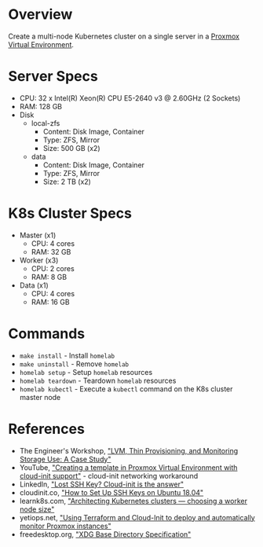 # Overview
Create a multi-node Kubernetes cluster on a single server in a [Proxmox Virtual Environment](https://www.proxmox.com).

# Server Specs
- CPU: 32 x Intel(R) Xeon(R) CPU E5-2640 v3 @ 2.60GHz (2 Sockets)
- RAM: 128 GB
- Disk 
  - local-zfs 
    - Content: Disk Image, Container
    - Type: ZFS, Mirror
    - Size: 500 GB (x2)
  - data
    - Content: Disk Image, Container
    - Type: ZFS, Mirror
    - Size: 2 TB (x2)

# K8s Cluster Specs
- Master (x1)
  - CPU: 4 cores
  - RAM: 32 GB
- Worker (x3)
  - CPU: 2 cores
  - RAM: 8 GB
- Data (x1)
  - CPU: 4 cores
  - RAM: 16 GB

# Commands
- `make install` - Install `homelab` 
- `make uninstall` - Remove `homelab` 
- `homelab setup` - Setup `homelab` resources
- `homelab teardown` - Teardown `homelab` resources
- `homelab kubectl` - Execute a `kubectl` command on the K8s cluster master node

# References
- The Engineer's Workshop, ["LVM, Thin Provisioning, and Monitoring Storage Use: A Case Study"](https://engineerworkshop.com/blog/lvm-thin-provisioning-and-monitoring-storage-use-a-case-study/)
- YouTube, ["Creating a template in Proxmox Virtual Environment with cloud-init support"](https://www.youtube.com/watch?v=8qwnXd1yRK4&ab_channel=LearnLinuxTV) - cloud-init networking workaround
- LinkedIn, ["Lost SSH Key? Cloud-init is the answer"](https://www.linkedin.com/pulse/lost-ssh-key-cloud-init-answer-himanshoo-wadhwa/)
- cloudinit.co, ["How to Set Up SSH Keys on Ubuntu 18.04"](https://cloudinit.co/how-to-set-up-ssh-keys-on-ubuntu-18-04/)
- learnk8s.com, ["Architecting Kubernetes clusters — choosing a worker node size"](https://learnk8s.io/kubernetes-node-size)
- yetiops.net, ["Using Terraform and Cloud-Init to deploy and automatically monitor Proxmox instances"](https://yetiops.net/posts/proxmox-terraform-cloudinit-saltstack-prometheus/#creating-a-template)
- freedesktop.org, ["XDG Base Directory Specification"](https://specifications.freedesktop.org/basedir-spec/basedir-spec-latest.html)